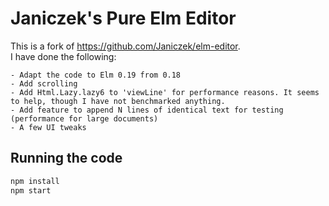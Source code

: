 # Janiczek's Pure Elm Editor

This is a fork of https://github.com/Janiczek/elm-editor.  
I have done the following:

    - Adapt the code to Elm 0.19 from 0.18
    - Add scrolling
    - Add Html.Lazy.lazy6 to 'viewLine' for performance reasons. It seems to help, though I have not benchmarked anything.
    - Add feature to append N lines of identical text for testing (performance for large documents)
    - A few UI tweaks
    
    
## Running the code

```bash
npm install
npm start
```